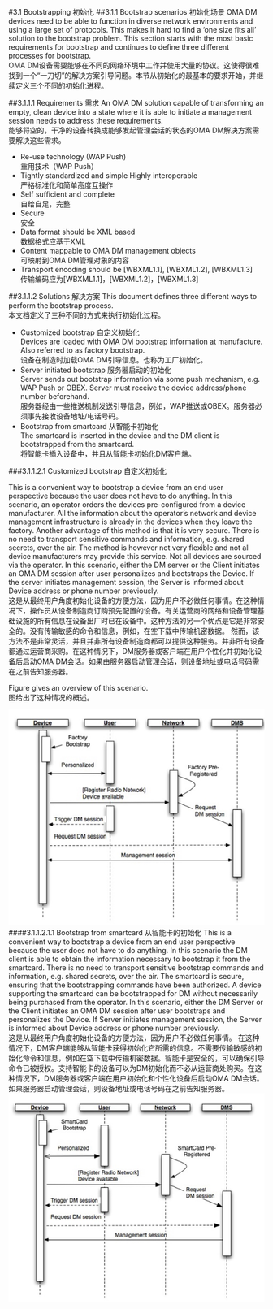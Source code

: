 #3.1 Bootstrapping 初始化
##3.1.1 Bootstrap scenarios 初始化场景
OMA DM devices need to be able to function in diverse network environments and using a large set of protocols. This makes it hard to find a ‘one size fits all’ solution to the bootstrap problem. This section starts with the most basic requirements for bootstrap and continues to define three different processes for bootstrap. <br/>
OMA DM设备需要能够在不同的网络环境中工作并使用大量的协议。这使得很难找到一个“一刀切”的解决方案引导问题。本节从初始化的最基本的要求开始，并继续定义三个不同的初始化进程。

##3.1.1.1 Requirements 需求
An OMA DM solution capable of transforming an empty, clean device into a state where it is able to initiate a management session needs to address these requirements.<br/>
能够将空的，干净的设备转换成能够发起管理会话的状态的OMA DM解决方案需要解决这些需求。
* Re-use technology (WAP Push)<br/>
重用技术（WAP Push）
* Tightly standardized and simple Highly interoperable<br/>
严格标准化和简单高度互操作
* Self sufficient and complete<br/>
自给自足，完整
* Secure<br/>
安全
* Data format should be XML based<br/>
数据格式应基于XML
* Content mappable to OMA DM management objects<br/>
可映射到OMA DM管理对象的内容
* Transport encoding should be [WBXML1.1], [WBXML1.2], [WBXML1.3]<br/>
传输编码应为[WBXML1.1]，[WBXML1.2]，[WBXML1.3]

##3.1.1.2 Solutions 解决方案
This document defines three different ways to perform the bootstrap process.<br/>
本文档定义了三种不同的方式来执行初始化过程。

* Customized bootstrap 自定义初始化<br/>
Devices are loaded with OMA DM bootstrap information at manufacture. Also referred to as factory bootstrap.<br/>
设备在制造时加载OMA DM引导信息。也称为工厂初始化。
* Server initiated bootstrap 服务器启动的初始化<br/>
Server sends out bootstrap information via some push mechanism, e.g. WAP Push or OBEX. Server must receive the device address/phone number beforehand.<br/>
服务器经由一些推送机制发送引导信息，例如，WAP推送或OBEX。服务器必须事先接收设备地址/电话号码。
* Bootstrap from smartcard 从智能卡初始化<br/>
The smartcard is inserted in the device and the DM client is bootstrapped from the smartcard.<br/>
将智能卡插入设备中，并且从智能卡初始化DM客户端。

###3.1.1.2.1 Customized bootstrap 自定义初始化

This is a convenient way to bootstrap a device from an end user perspective because the user does not have to do anything. In this scenario, an operator orders the devices pre-configured from a device manufacturer. All the information about the operator’s network and device management infrastructure is already in the devices when they leave the factory. Another advantage of this method is that it is very secure. There is no need to transport sensitive commands and information, e.g. shared secrets, over the air. The method is however not very flexible and not all device manufacturers may provide this service. Not all devices are sourced via the operator. In this scenario, either the DM server or the Client initiates an OMA DM session after user personalizes and bootstraps the Device. If the server initiates management session, the Server is informed about Device address or phone number previously.<br/>
这是从最终用户角度初始化设备的方便方法，因为用户不必做任何事情。在这种情况下，操作员从设备制造商订购预先配置的设备。有关运营商的网络和设备管理基础设施的所有信息在设备出厂时已在设备中。这种方法的另一个优点是它是非常安全的。没有传输敏感的命令和信息，例如，在空下载中传输机密数据。 然而，该方法不是非常灵活，并且并非所有设备制造商都可以提供这种服务。并非所有设备都通过运营商采购。在这种情况下，DM服务器或客户端在用户个性化并初始化设备后启动OMA DM会话。如果由服务器启动管理会话，则设备地址或电话号码需在之前告知服务器。

Figure gives an overview of this scenario.<br/>
图给出了这种情况的概述。

![](3.1.1.2.1.jpeg)
####3.1.1.2.1.1 Bootstrap from smartcard 从智能卡的初始化
This is a convenient way to bootstrap a device from an end user perspective because the user does not have to do anything. In this scenario the DM client is able to obtain the information necessary to bootstrap it from the smartcard. There is no need to transport sensitive bootstrap commands and information, e.g. shared secrets, over the air. The smartcard is secure, ensuring that the bootstrapping commands have been authorized. A device supporting the smartcard can be bootstrapped for DM without necessarily being purchased from the operator. In this scenario, either the DM Server or the Client initiates an OMA DM session after user bootstraps and personalizes the Device. If Server initiates management session, the Server is informed about Device address or phone number previously.<br/>
这是从最终用户角度初始化设备的方便方法，因为用户不必做任何事情。 在这种情况下，DM客户端能够从智能卡获得初始化它所需的信息。不需要传输敏感的初始化命令和信息，例如在空下载中传输机密数据。智能卡是安全的，可以确保引导命令已被授权。支持智能卡的设备可以为DM初始化而不必从运营商处购买。在这种情况下，DM服务器或客户端在用户初始化和个性化设备后启动OMA DM会话。如果服务器启动管理会话，则设备地址或电话号码在之前告知服务器。
![](3.1.1.2.1.1.jpeg)
